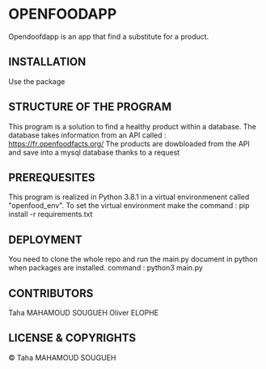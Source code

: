 # OPENFOODAPP

Opendoofdapp is an app that find a substitute for a product.

## INSTALLATION

Use the package

## STRUCTURE OF THE PROGRAM

This program is a solution to find a healthy product within a database.
The database takes information from an API called : https://fr.openfoodfacts.org/
The products are dowbloaded from the API and save into a mysql database thanks to a request

## PREREQUESITES

This program is realized in Python 3.8.1 in a virtual environmenent called "openfood_env".
To set the virtual environment make the command : pip install -r requirements.txt

## DEPLOYMENT

You need to clone the whole repo and run the main.py document in python when packages are installed.
command : python3 main.py

## CONTRIBUTORS

Taha MAHAMOUD SOUGUEH
Oliver ELOPHE

## LICENSE & COPYRIGHTS
© Taha MAHAMOUD SOUGUEH